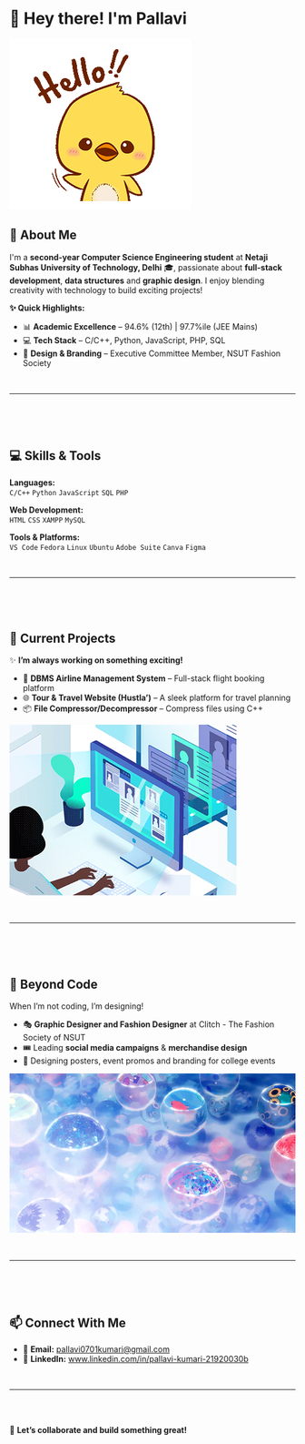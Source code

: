 # 👋 Hey there! I'm **Pallavi**  

![Welcome](https://github.com/Pallavi-Kumari07/Pallavi-Kumari07/blob/main/gif1.gif) 


## 🚀 About Me  
I'm a **second-year Computer Science Engineering student** at **Netaji Subhas University of Technology, Delhi** 🎓, passionate about **full-stack development**, **data structures** and **graphic design**. I enjoy blending creativity with technology to build exciting projects!  

**✨ Quick Highlights:**  
- 📊 **Academic Excellence** – 94.6% (12th) | 97.7%ile (JEE Mains)  
- 💻 **Tech Stack** – C/C++, Python, JavaScript, PHP, SQL  
- 🎨 **Design & Branding** – Executive Committee Member, NSUT Fashion Society  

<br>

---

<br>
<br>
<br>

## 💻 Skills & Tools 

**Languages:**  
`C/C++` `Python` `JavaScript` `SQL` `PHP`  

**Web Development:**  
`HTML` `CSS` `XAMPP` `MySQL`  

**Tools & Platforms:**  
`VS Code` `Fedora` `Linux` `Ubuntu` `Adobe Suite` `Canva` `Figma`

<br>

---

<br>
<br>
<br>

## 🌟 Current Projects  
✨ **I’m always working on something exciting!**  

- 🛫 **DBMS Airline Management System** – Full-stack flight booking platform  
- 🌐 **Tour & Travel Website (Hustla’)** – A sleek platform for travel planning  
- 📦 **File Compressor/Decompressor** – Compress files using C++

![Working on Projects](https://github.com/Pallavi-Kumari07/Pallavi-Kumari07/blob/main/gif2.gif)  

<br>

---

<br>
<br>
<br>

## 🎨 Beyond Code  
When I’m not coding, I’m designing!  
- 🎭 **Graphic Designer and Fashion Designer** at Clitch - The Fashion Society of NSUT  
- 🎟️ Leading **social media campaigns** & **merchandise design**  
- 📸 Designing posters, event promos and branding for college events  

![Designer Life](https://github.com/Pallavi-Kumari07/Pallavi-Kumari07/blob/main/gif4.gif)  

<br>

---

<br>
<br>
<br>

## 📫 Connect With Me  
- 📧 **Email:** pallavi0701kumari@gmail.com  
- 💼 **LinkedIn:** www.linkedin.com/in/pallavi-kumari-21920030b

<br>

---

<br>
<br>

🔧 **Let’s collaborate and build something great!**   
